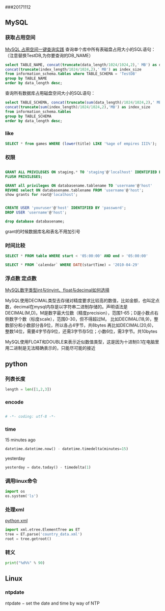 ###20171112

## MySQL

### 获取占用空间

[MySQL 占用空间一键查询实践](https://www.qcloud.com/community/article/538493001490275637)
查询单个库中所有表磁盘占用大小的SQL语句：（注意替换TestDB,为你要查询的DB_NAME）
```sql
select TABLE_NAME, concat(truncate(data_length/1024/1024,2),' MB') as data_size,
concat(truncate(index_length/1024/1024,2),' MB') as index_size
from information_schema.tables where TABLE_SCHEMA = 'TestDB'
group by TABLE_NAME
order by data_length desc;
```

查询所有数据库占用磁盘空间大小的SQL语句：
```sql
select TABLE_SCHEMA, concat(truncate(sum(data_length)/1024/1024,2),' MB') as data_size,
concat(truncate(sum(index_length)/1024/1024,2),'MB') as index_size
from information_schema.tables
group by TABLE_SCHEMA
order by data_length desc;
```

### like

```sql
SELECT * from games WHERE (lower(title) LIKE '%age of empires III%');
```

### 权限

```sql

GRANT ALL PRIVILEGES ON staging.* TO 'staging'@'localhost' IDENTIFIED BY 'test';
FLUSH PRIVILEGES;

GRANT all privileges ON databasename.tablename TO 'username'@'host' 
REVOKE select ON databasename.tablename FROM 'username'@'host';
show grants for root@'localhost';


CREATE USER 'youruser'@'host' IDENTIFIED BY 'password';
DROP USER 'username'@'host';

drop database databasename;

```
grant的时候数据库名和表名不用加引号

### 时间比较

```sql
SELECT * FROM table WHERE start < '05:00:00' AND end > '05:00:00'

SELECT * FROM `calendar` WHERE DATE(startTime) = '2010-04-29'

```

### 浮点数 定点数

[MySQL数字类型int与tinyint、float与decimal如何选择](http://seanlook.com/2016/04/29/mysql-numeric-int-float/)

MySQL使用DECIMAL类型去存储对精度要求比较高的数值，比如金额，也叫定点数，decimal在mysql内存是以字符串二进制存储的。声明语法是DECIMAL(M,D)。M是数字最大位数（精度precision），范围1-65；D是小数点右侧数字个数（标度scale），范围0-30，但不得超过M。
比如DECIMAL(18,9)，整数部分和小数部分各9位，所以各占4字节，共8bytes
再比如DECIMAL(20,6)，整数14位，需要4字节存9位，还需3字节存5位；小数6位，需3字节。共10bytes

MySQL使用FLOAT和DOUBLE来表示近似数值类型，这是因为十进制0.1在电脑里用二进制是无法精确表示的，只能尽可能的接近

## python

### 列表长度

```python
length = len([1,2,3])
```

### encode

```python

# -*- coding: utf-8 -*-

```
### time

15 minutes ago
```python
datetime.datetime.now() - datetime.timedelta(minutes=15)
```
yesterday
```python
yesterday = date.today() - timedelta(1)
```


### 调用linux命令

```python
import os
os.system('ls')
```

### 处理xml

[python xml](https://docs.python.org/2/library/xml.etree.elementtree.html)

```python
import xml.etree.ElementTree as ET
tree = ET.parse('country_data.xml')
root = tree.getroot()

```

### 转义

```python
print("%d%%" % 90)

```

## Linux

### ntpdate

ntpdate − set the date and time by way of NTP